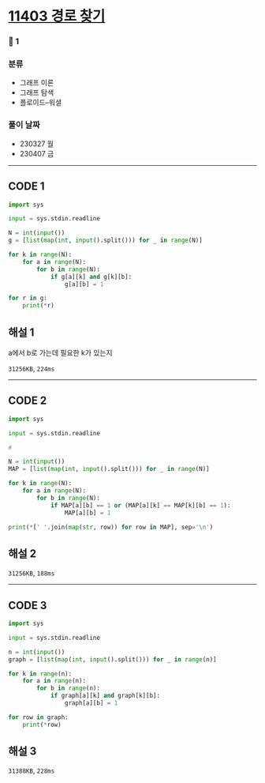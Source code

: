 # [11403 경로 찾기](https://www.acmicpc.net/problem/11403)

### 🥈 1

### 분류

- 그래프 이론
- 그래프 탐색
- 플로이드–워셜

### 풀이 날짜

- 230327 월
- 230407 금

---

## CODE 1

```python
import sys

input = sys.stdin.readline

N = int(input())
g = [list(map(int, input().split())) for _ in range(N)]

for k in range(N):
    for a in range(N):
        for b in range(N):
            if g[a][k] and g[k][b]:
                g[a][b] = 1

for r in g:
    print(*r)

```

## 해설 1

a에서 b로 가는데 필요한 k가 있는지

`31256KB`, `224ms`

---

## CODE 2

```python
import sys

input = sys.stdin.readline

#

N = int(input())
MAP = [list(map(int, input().split())) for _ in range(N)]

for k in range(N):
    for a in range(N):
        for b in range(N):
            if MAP[a][b] == 1 or (MAP[a][k] == MAP[k][b] == 1):
                MAP[a][b] = 1

print(*[' '.join(map(str, row)) for row in MAP], sep='\n')

```

## 해설 2

`31256KB`, `188ms`

---

## CODE 3

```python
import sys

input = sys.stdin.readline

n = int(input())
graph = [list(map(int, input().split())) for _ in range(n)]

for k in range(n):
    for a in range(n):
        for b in range(n):
            if graph[a][k] and graph[k][b]:
                graph[a][b] = 1

for row in graph:
    print(*row)

```

## 해설 3

`31388KB`, `228ms`
